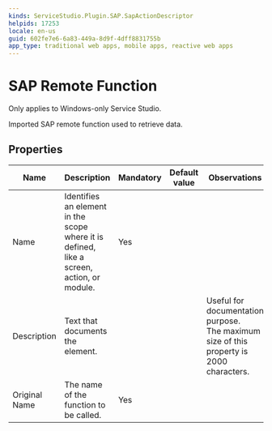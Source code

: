 ```yaml
---
kinds: ServiceStudio.Plugin.SAP.SapActionDescriptor
helpids: 17253
locale: en-us
guid: 602fe7e6-6a83-449a-8d9f-4dff8831755b
app_type: traditional web apps, mobile apps, reactive web apps
---
```


# SAP Remote Function

<div class="info" markdown="1">

Only applies to Windows-only Service Studio.

</div>

Imported SAP remote function used to retrieve data.  

## Properties

<table markdown="1">
<thead>
<tr>
<th>Name</th>
<th>Description</th>
<th>Mandatory</th>
<th>Default value</th>
<th>Observations</th>
</tr>
</thead>
<tbody>
<tr>
<td title="Name">Name</td>
<td>Identifies an element in the scope where it is defined, like a screen, action, or module.</td>
<td>Yes</td>
<td></td>
<td></td>
</tr>
<tr>
<td title="Description">Description</td>
<td>Text that documents the element.</td>
<td></td>
<td></td>
<td>Useful for documentation purpose.<br/>The maximum size of this property is 2000 characters.</td>
</tr>
<tr>
<td title="FunctionName">Original Name</td>
<td>The name of the function to be called.</td>
<td>Yes</td>
<td></td>
<td></td>
</tr>
</tbody>
</table>

